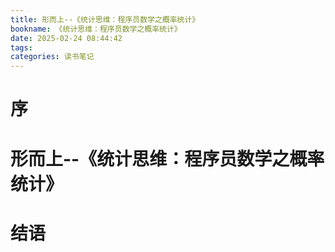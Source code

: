 ```yaml
---
title: 形而上--《统计思维：程序员数学之概率统计》
bookname: 《统计思维：程序员数学之概率统计》
date: 2025-02-24 08:44:42
tags:
categories: 读书笔记
---
```


# 序

<!-- more -->

# 形而上--《统计思维：程序员数学之概率统计》

# 结语


